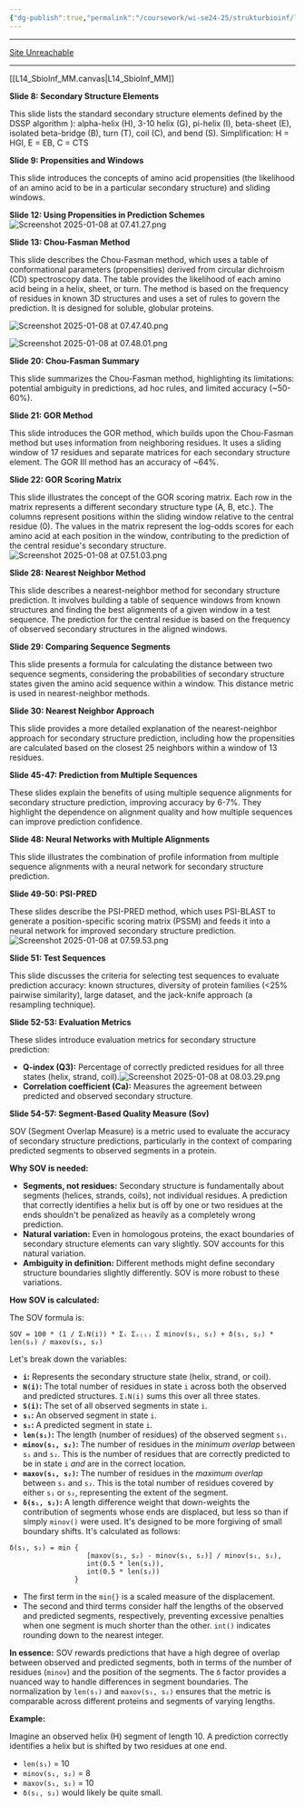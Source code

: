 ```yaml
---
{"dg-publish":true,"permalink":"/coursework/wi-se24-25/strukturbioinf/lecture-notes/l14-ssp/","noteIcon":""}
---
```


---
[Site Unreachable](https://aistudio.google.com/prompts/14wtW__r72YV3oyhTEdsOlQ1avQAQaEAv)


---

[[L14_SbioInf_MM.canvas|L14_SbioInf_MM]]


**Slide 8: Secondary Structure Elements**

This slide lists the standard secondary structure elements defined by the DSSP algorithm ): alpha-helix (H), 3-10 helix (G), pi-helix (I), beta-sheet (E), isolated beta-bridge (B), turn (T), coil (C), and bend (S). Simplification: H = HGI, E = EB, C = CTS

**Slide 9: Propensities and Windows**

This slide introduces the concepts of amino acid propensities (the likelihood of an amino acid to be in a particular secondary structure) and sliding windows.  



**Slide 12: Using Propensities in Prediction Schemes**
![Screenshot 2025-01-08 at 07.41.27.png](/img/user/Attachments/Screenshot%202025-01-08%20at%2007.41.27.png)



**Slide 13: Chou-Fasman Method**

This slide describes the Chou-Fasman method, which uses a table of conformational parameters (propensities) derived from circular dichroism (CD) spectroscopy data. The table provides the likelihood of each amino acid being in a helix, sheet, or turn. The method is based on the frequency of residues in known 3D structures and uses a set of rules to govern the prediction.  It is designed for soluble, globular proteins.

![Screenshot 2025-01-08 at 07.47.40.png](/img/user/Attachments/Screenshot%202025-01-08%20at%2007.47.40.png)

![Screenshot 2025-01-08 at 07.48.01.png](/img/user/Attachments/Screenshot%202025-01-08%20at%2007.48.01.png)


**Slide 20: Chou-Fasman Summary**

This slide summarizes the Chou-Fasman method, highlighting its limitations: potential ambiguity in predictions, ad hoc rules, and limited accuracy (~50-60%).

**Slide 21: GOR Method**

This slide introduces the GOR method, which builds upon the Chou-Fasman method but uses information from neighboring residues. It uses a sliding window of 17 residues and separate matrices for each secondary structure element. The GOR III method has an accuracy of ~64%.

**Slide 22: GOR Scoring Matrix**

This slide illustrates the concept of the GOR scoring matrix. Each row in the matrix represents a different secondary structure type (A, B, etc.).  The columns represent positions within the sliding window relative to the central residue (0). The values in the matrix represent the log-odds scores for each amino acid at each position in the window, contributing to the prediction of the central residue's secondary structure.
![Screenshot 2025-01-08 at 07.51.03.png](/img/user/Attachments/Screenshot%202025-01-08%20at%2007.51.03.png)





**Slide 28: Nearest Neighbor Method**

This slide describes a nearest-neighbor method for secondary structure prediction. It involves building a table of sequence windows from known structures and finding the best alignments of a given window in a test sequence. The prediction for the central residue is based on the frequency of observed secondary structures in the aligned windows.

**Slide 29: Comparing Sequence Segments**

This slide presents a formula for calculating the distance between two sequence segments, considering the probabilities of secondary structure states given the amino acid sequence within a window.  This distance metric is used in nearest-neighbor methods.

**Slide 30: Nearest Neighbor Approach**

This slide provides a more detailed explanation of the nearest-neighbor approach for secondary structure prediction, including how the propensities are calculated based on the closest 25 neighbors within a window of 13 residues. 




**Slide 45-47: Prediction from Multiple Sequences**

These slides explain the benefits of using multiple sequence alignments for secondary structure prediction, improving accuracy by 6-7%.  They highlight the dependence on alignment quality and how multiple sequences can improve prediction confidence.

**Slide 48: Neural Networks with Multiple Alignments**

This slide illustrates the combination of profile information from multiple sequence alignments with a neural network for secondary structure prediction.

**Slide 49-50: PSI-PRED**

These slides describe the PSI-PRED method, which uses PSI-BLAST to generate a position-specific scoring matrix (PSSM) and feeds it into a neural network for improved secondary structure prediction.
![Screenshot 2025-01-08 at 07.59.53.png](/img/user/Attachments/Screenshot%202025-01-08%20at%2007.59.53.png)

**Slide 51: Test Sequences**

This slide discusses the criteria for selecting test sequences to evaluate prediction accuracy: known structures, diversity of protein families (<25% pairwise similarity), large dataset, and the jack-knife approach (a resampling technique).

**Slide 52-53: Evaluation Metrics**

These slides introduce evaluation metrics for secondary structure prediction:
* **Q-index (Q3):** Percentage of correctly predicted residues for all three states (helix, strand, coil).![Screenshot 2025-01-08 at 08.03.29.png](/img/user/Attachments/Screenshot%202025-01-08%20at%2008.03.29.png)
* **Correlation coefficient (Ca):** Measures the agreement between predicted and observed secondary structure.

**Slide 54-57: Segment-Based Quality Measure (Sov)**


SOV (Segment Overlap Measure) is a metric used to evaluate the accuracy of secondary structure predictions, particularly in the context of comparing predicted segments to observed segments in a protein.

**Why SOV is needed:**

* **Segments, not residues:** Secondary structure is fundamentally about segments (helices, strands, coils), not individual residues. A prediction that correctly identifies a helix but is off by one or two residues at the ends shouldn't be penalized as heavily as a completely wrong prediction.
* **Natural variation:**  Even in homologous proteins, the exact boundaries of secondary structure elements can vary slightly. SOV accounts for this natural variation.
* **Ambiguity in definition:** Different methods might define secondary structure boundaries slightly differently. SOV is more robust to these variations.

**How SOV is calculated:**

The SOV formula is:

```
SOV = 100 * (1 / ΣᵢN(i)) * Σᵢ Σₛ₍ᵢ₎ Σ minov(s₁, s₂) + δ(s₁, s₂) * len(s₁) / maxov(s₁, s₂) 
```

Let's break down the variables:

* **`i`:**  Represents the secondary structure state (helix, strand, or coil).
* **`N(i)`:**  The total number of residues in state `i` across both the observed and predicted structures.  `ΣᵢN(i)` sums this over all three states.
* **`S(i)`:**  The set of all observed segments in state `i`.
* **`s₁`:** An observed segment in state `i`.
* **`s₂`:** A predicted segment in state `i`.
* **`len(s₁)`:** The length (number of residues) of the observed segment `s₁`.
* **`minov(s₁, s₂)`:** The number of residues in the *minimum overlap* between `s₁` and `s₂`.  This is the number of residues that are correctly predicted to be in state `i` *and* are in the correct location.
* **`maxov(s₁, s₂)`:** The number of residues in the *maximum overlap* between `s₁` and `s₂`. This is the total number of residues covered by either `s₁` or `s₂`, representing the extent of the segment.
* **`δ(s₁, s₂)`:** A length difference weight that down-weights the contribution of segments whose ends are displaced, but less so than if simply `minov()` were used. It's designed to be more forgiving of small boundary shifts. It's calculated as follows:

```
δ(s₁, s₂) = min {
                   [maxov(s₁, s₂) - minov(s₁, s₂)] / minov(s₁, s₂),
                   int(0.5 * len(s₁)),
                   int(0.5 * len(s₂))
                }
```

* The first term in the `min{}` is a scaled measure of the displacement.
* The second and third terms consider half the lengths of the observed and predicted segments, respectively, preventing excessive penalties when one segment is much shorter than the other. `int()` indicates rounding down to the nearest integer.


**In essence:**  SOV rewards predictions that have a high degree of overlap between observed and predicted segments, both in terms of the number of residues (`minov`) and the position of the segments. The `δ` factor provides a nuanced way to handle differences in segment boundaries. The normalization by `len(s₁)` and `maxov(s₁, s₂)` ensures that the metric is comparable across different proteins and segments of varying lengths.

**Example:**

Imagine an observed helix (H) segment of length 10.  A prediction correctly identifies a helix but is shifted by two residues at one end.

* `len(s₁)` = 10
* `minov(s₁, s₂)` = 8
* `maxov(s₁, s₂)` = 10
* `δ(s₁, s₂)` would likely be quite small.


